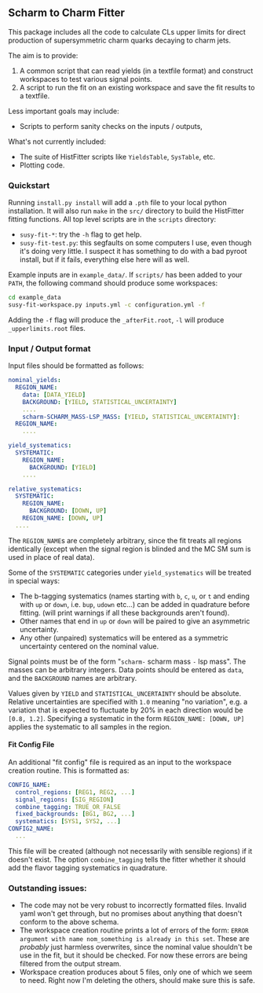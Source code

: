 ## Scharm to Charm Fitter

This package includes all the code to calculate CLs upper limits for
direct production of supersymmetric charm quarks decaying to charm jets.

The aim is to provide:

 1. A common script that can read yields (in a textfile format) and
    construct workspaces to test various signal points.
 2. A script to run the fit on an existing workspace and save the fit
    results to a textfile.

Less important goals may include:

 - Scripts to perform sanity checks on the inputs / outputs,

What's not currently included:

 - The suite of HistFitter scripts like `YieldsTable`, `SysTable`, etc.
 - Plotting code.

### Quickstart

Running `install.py install` will add a `.pth` file to your local
python installation. It will also run `make` in the `src/` directory to
build the HistFitter fitting functions. All top level scripts are in
the `scripts` directory:

 - `susy-fit-*`: try the `-h` flag to get help.
 - `susy-fit-test.py`: this segfaults on some computers I use, even
   though it's doing very little. I suspect it has something to do
   with a bad pyroot install, but if it fails, everything else here
   will as well.

Example inputs are in `example_data/`. If `scripts/` has been added to
your `PATH`, the following command should produce some workspaces:

```bash
cd example_data
susy-fit-workspace.py inputs.yml -c configuration.yml -f
```

Adding the `-f` flag will produce the `_afterFit.root`, `-l` will
produce `_upperlimits.root` files.

### Input / Output format

Input files should be formatted as follows:

```yaml
nominal_yields:
  REGION_NAME:
    data: [DATA_YIELD]
    BACKGROUND: [YIELD, STATISTICAL_UNCERTAINTY]
    ....
    scharm-SCHARM_MASS-LSP_MASS: [YIELD, STATISTICAL_UNCERTAINTY]:
  REGION_NAME:
    ....

yield_systematics:
  SYSTEMATIC:
    REGION_NAME:
      BACKGROUND: [YIELD]
    ....

relative_systematics:
  SYSTEMATIC:
    REGION_NAME:
      BACKGROUND: [DOWN, UP]
    REGION_NAME: [DOWN, UP]
  ....

```

The `REGION_NAME`s are completely arbitrary, since the fit treats all regions
identically (except when the signal region is blinded and the MC SM sum is used in place of real data).

Some of the `SYSTEMATIC` categories under `yield_systematics` will be
treated in special ways:
 - The b-tagging systematics (names starting with `b`, `c`, `u`, or
   `t` and ending with `up` or `down`, i.e. `bup`, `udown` etc...)
   can be added in quadrature before fitting. (will print warnings
   if all these backgrounds aren't found).
 - Other names that end in `up` or `down` will be paired to give an
   asymmetric uncertainty.
 - Any other (unpaired) systematics will be entered as a symmetric uncertainty
   centered on the nominal value.

Signal points must be of the form "`scharm-` scharm mass `-` lsp
mass".  The masses can be arbitrary integers. Data points should be
entered as `data`, and the `BACKGROUND` names are arbitrary.

Values given by `YIELD` and `STATISTICAL_UNCERTAINTY` should be
absolute. Relative uncertainties are specified with `1.0` meaning "no
variation", e.g. a variation that is expected to fluctuate by 20% in
each direction would be `[0.8, 1.2]`. Specifying a systematic in the
form `REGION_NAME: [DOWN, UP]` applies the systematic to all samples
in the region.

#### Fit Config File

An additional "fit config" file is required as an input to the workspace
creation routine. This is formatted as:

```yaml
CONFIG_NAME:
  control_regions: [REG1, REG2, ...]
  signal_regions: [SIG_REGION]
  combine_tagging: TRUE_OR_FALSE
  fixed_backgrounds: [BG1, BG2, ...]
  systematics: [SYS1, SYS2, ...]
CONFIG2_NAME:
  ...
```

This file will be created (although not necessarily with sensible
regions) if it doesn't exist. The option `combine_tagging` tells the
fitter whether it should add the flavor tagging systematics in
quadrature.

### Outstanding issues:

 - The code may not be very robust to incorrectly formatted
   files. Invalid yaml won't get through, but no promises about
   anything that doesn't conform to the above schema.
 - The workspace creation routine prints a lot of errors of the form:
   `ERROR argument with name nom_something is already in this
   set`. These are _probably_ just harmless overwrites, since the
   nominal value shouldn't be use in the fit, but it should be
   checked. For now these errors are being filtered from the output
   stream.
 - Workspace creation produces about 5 files, only one of which we
   seem to need. Right now I'm deleting the others, should make sure
   this is safe.
